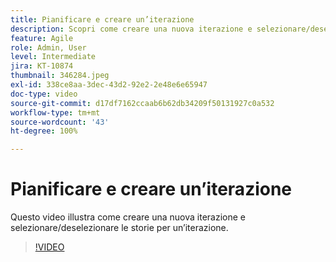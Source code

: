 ```yaml
---
title: Pianificare e creare un’iterazione
description: Scopri come creare una nuova iterazione e selezionare/deselezionare le storie per un’iterazione.
feature: Agile
role: Admin, User
level: Intermediate
jira: KT-10874
thumbnail: 346284.jpeg
exl-id: 338ce8aa-3dec-43d2-92e2-2e48e6e65947
doc-type: video
source-git-commit: d17df7162ccaab6b62db34209f50131927c0a532
workflow-type: tm+mt
source-wordcount: '43'
ht-degree: 100%

---
```


# Pianificare e creare un’iterazione

Questo video illustra come creare una nuova iterazione e selezionare/deselezionare le storie per un’iterazione.

>[!VIDEO](https://video.tv.adobe.com/v/3412192/?quality=12&learn=on&enablevpops&captions=ita)
